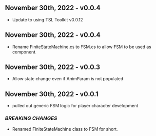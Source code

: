 ## **November 30th, 2022 - v0.0.4**

+ Update to using TSL Toolkit v0.0.12

## **November 30th, 2022 - v0.0.4**

+ Rename FiniteStateMachine.cs to FSM.cs to allow FSM to be used as component.

## **November 30th, 2022 - v0.0.3**

+ Allow state change even if AnimParam is not populated

## **November 30th, 2022 - v0.0.1**

+ pulled out generic FSM logic for player character development

### *BREAKING CHANGES*
+ Renamed FiniteStateMachine class to FSM for short.
